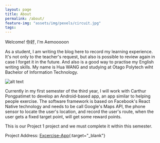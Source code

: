 ```yaml
---
layout: page
title: About
permalink: /about/
feature-img: "assets/img/pexels/circuit.jpg"
tags: 
---
```


Welcome! 你好, I'm Aemooooon

As a student, I am writing the blog here to record my learning experience. It's not only to the teacher's request, but also is possible to review again in case I forget it in the future. And also is a good way to practise my English writing skills. My name is Hua WANG and studying at Otago Polytech wiht Bachelor of Information Technology.

![alt text](https://github.com/aemooooon/app/blob/master/assets/img/p/WeChatQRcode.jpg?raw=true "Scan WeChat QRCode contact me")

Currently in my first semester of the third year, I will work with Carthur Pongpatimet to develop an Android-based app, an app similar to helping people exercise. The software framework is based on Facebook's React Native technology and needs to be call Google's Maps API, the phone sensor to locate the user's location, and record the user's route, when the user gets a fixed target point, will get some reward points. 

This is our Project 1 project and we must complete it within this semester.

Project Address: [Excercise-App](https://gitlab.op-bit.nz/BIT/Project/Mobile-Development/excercise-app){:target="_blank"}
